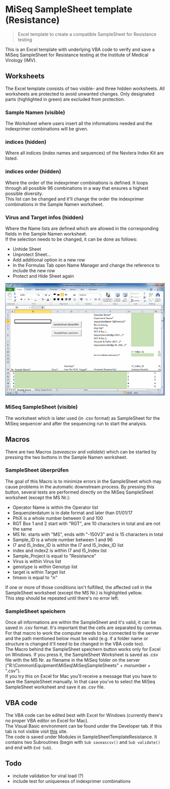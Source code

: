 # MiSeq SampleSheet template (Resistance)
> Excel template to create a compatible SampleSheet for Resistance testing

This is an Excel template with underlying VBA code to verify and save a MiSeq SampleSheet for Resistance testing at the Institute of Medical Virology (IMV).

## Worksheets
The Excel template consists of two visible- and three hidden worksheets. All worksheets are protected to avoid unwanted changes. Only designated parts (highlighted in green) are excluded from protection.

### Sample Namen (visible)
The Worksheet where users insert all the informations needed and the indexprimer combinations will be given.

### indices (hidden)
Where all indices (index names and sequences) of the Nextera Index Kit are listed.

### indices order (hidden)
Where the order of the indexprimer combinations is defined. It loops through all possible 96 combinations in a way that ensures a highest possible diversity.  
This list can be changed and it'll change the order the indexprimer combinations in the Sample Namen worksheet.

### Virus and Target infos (hidden)
Where the Name lists are defined which are allowed in the corresponding fields in the Sample Namen worksheet.  
If the selection needs to be changed, it can be done as follows:
* Unhide Sheet
* Unprotect Sheet...
* Add additional option in a new row
* In the Formulas Tab open Name Manager and change the reference to include the new row
* Protect and Hide Sheet again

![](change_name_list.gif "Example of adding a new Virus to the Name list")

### MiSeq SampleSheet (visible)
The worksheet which is later used (in .csv format) as SampleSheet for the MiSeq sequencer and after the sequencing run to start the analysis.

## Macros

There are two Macros (*saveascsv* and *validate*) which can be started by pressing the two buttons in the Sample Namen worksheet.

### SampleSheet überprüfen
The goal of this Macro is to minimize errors in the SampleSheet which may cause problems in the automatic downstream process.
By pressing this button, several tests are performed directly on the MiSeq SampleSheet worksheet (except the MS Nr.):

* Operator Name is within the Operator list
* Sequenzierdatum is in date format and later than 01/01/17
* PhiX is a whole number between 0 and 100
* RGT Box 1 and 2 start with "RGT", are 10 characters in total and are not the same
* MS Nr. starts with "MS", ends with "-150V3" and is 15 characters in total
* Sample_ID is a whole number between 1 and 96
* I7 and I5_Index_ID is within the I7 and I5_Index_ID list
* index and index2 is within I7 and I5_Index list
* Sample_Project is equal to "Resistance"
* Virus is within Virus list
* genotype is within Genotyp list
* target is within Target list
* timavo is equal to "n"

If one or more of those conditions isn't fulfilled, the affected cell in the SampleSheet worksheet (except the MS Nr.) is highlighted yellow.  
This step should be repeated until there's no error left.

### SampleSheet speichern
Once all informations are within the SampleSheet and it's valid, it can be saved in .csv format. It's important that the cells are separated by commas.  
For that macro to work the computer needs to be connected to the server and the path mentioned below must be valid (e.g. if a folder name or structure is changed it'll need to be changed in the VBA code too).  
The Macro behind the SampleSheet speichern button works only for Excel on Windows. If you press it, the SampleSheet Worksheet is saved as .csv file with the MS Nr. as filename in the MiSeq folder on the server ("R:\Common\Equipment\MiSeq\MiSeqSampleSheets\" + msnumber + ".csv").  
If you try this on Excel for Mac you'll receive a message that you have to save the SampleSheet manually. In that case you've to select the MiSeq SampleSheet worksheet and save it as .csv file.

## VBA code
The VBA code can be edited best with Excel for Windows (currently there's no proper VBA editor on Excel for Mac).  
The Visual Basic environment can be found under the Developer tab. If this tab is not visible visit [this](https://msdn.microsoft.com/en-us/library/bb608625.aspx) site.  
The code is saved under Modules in SampleSheetTemplateResistance. It contains two Subroutines (begin with `Sub saveascsv()` and `Sub validate()` and end with `End Sub`).

## Todo
* include validation for viral load (?)
* include test for uniqueness of indexprimer combinations
